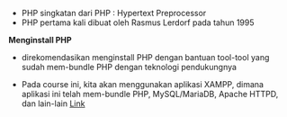 * PHP singkatan dari PHP : Hypertext Preprocessor
* PHP pertama kali dibuat oleh Rasmus Lerdorf pada tahun 1995


**Menginstall PHP**
* direkomendasikan menginstall PHP dengan bantuan tool-tool yang sudah mem-bundle PHP dengan teknologi pendukungnya

* Pada course ini, kita akan menggunakan aplikasi XAMPP, dimana aplikasi ini telah  mem-bundle PHP, MySQL/MariaDB, Apache HTTPD, dan lain-lain
[Link](https://www.apachefriends.org/) 
